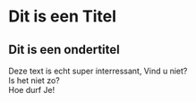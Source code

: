 # Dit is een Titel
## Dit is een ondertitel

Deze text is echt super interressant, Vind u niet?
<br> Is het niet zo?
<br> Hoe durf Je!